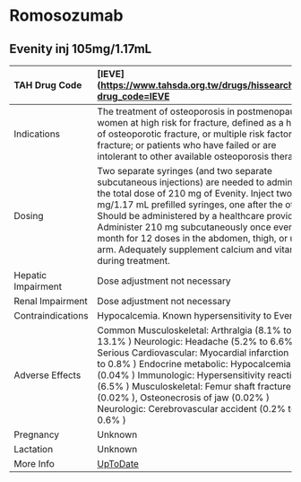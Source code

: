# Romosozumab

## Evenity inj 105mg/1.17mL

| TAH Drug Code      | [IEVE](https://www.tahsda.org.tw/drugs/hissearch.php?drug_code=IEVE                                                                                                                                                                                                                                                                                                                                                  |
|:-------------------|:---------------------------------------------------------------------------------------------------------------------------------------------------------------------------------------------------------------------------------------------------------------------------------------------------------------------------------------------------------------------------------------------------------------------|
| Indications        | The treatment of osteoporosis in postmenopausal women at high risk for fracture, defined as a history of osteoporotic fracture, or multiple risk factors for fracture; or patients who have failed or are intolerant to other available osteoporosis therapy.                                                                                                                                                        |
| Dosing             | Two separate syringes (and two separate subcutaneous injections) are needed to administer the total dose of 210 mg of Evenity. Inject two 105 mg/1.17 mL prefilled syringes, one after the other. Should be administered by a healthcare provider. Administer 210 mg subcutaneously once every month for 12 doses in the abdomen, thigh, or upper arm. Adequately supplement calcium and vitamin D during treatment. |
| Hepatic Impairment | Dose adjustment not necessary                                                                                                                                                                                                                                                                                                                                                                                        |
| Renal Impairment   | Dose adjustment not necessary                                                                                                                                                                                                                                                                                                                                                                                        |
| Contraindications  | Hypocalcemia. Known hypersensitivity to Evenity.                                                                                                                                                                                                                                                                                                                                                                     |
| Adverse Effects    | Common Musculoskeletal: Arthralgia (8.1% to 13.1% ) Neurologic: Headache (5.2% to 6.6% ) Serious Cardiovascular: Myocardial infarction (0.3% to 0.8% ) Endocrine metabolic: Hypocalcemia (0.04% ) Immunologic: Hypersensitivity reaction (6.5% ) Musculoskeletal: Femur shaft fracture (0.02% ), Osteonecrosis of jaw (0.02% ) Neurologic: Cerebrovascular accident (0.2% to 0.6% )                                  |
| Pregnancy          | Unknown                                                                                                                                                                                                                                                                                                                                                                                                              |
| Lactation          | Unknown                                                                                                                                                                                                                                                                                                                                                                                                              |
| More Info          | [UpToDate](https://www.uptodate.com/contents/romosozumab-drug-information)                                                                                                                                                                                                                                                                                                                                           |


